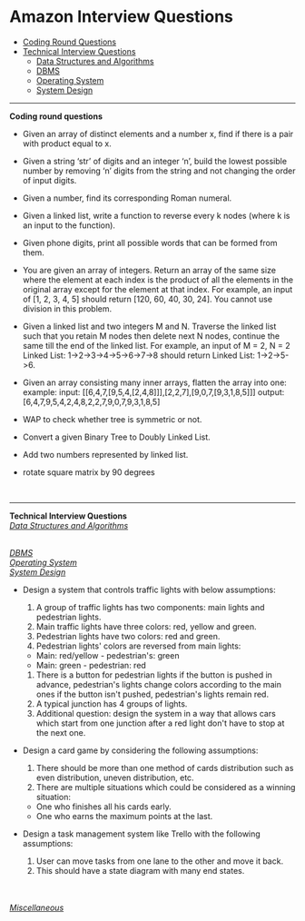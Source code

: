 
# Amazon Interview Questions
* [Coding Round Questions](#coding)
* [Technical Interview Questions](#tech)
   * [Data Structures and Algorithms](#dsalg)
   * [DBMS](#dbms)
   * [Operating System](#os)
   * [System Design](#design)
____
<b name="coding">Coding round questions</b><br/>
- Given an array of distinct elements and a number x, find if there is a pair with product equal to x.
- Given a string ‘str’ of digits and an integer ‘n’, build the lowest possible number by removing ‘n’ digits from the string and not changing the order of input digits.
- Given a number, find its corresponding Roman numeral.
- Given a linked list, write a function to reverse every k nodes (where k is an input to the function).
- Given phone digits, print all possible words that can be formed from them.
- You are given an array of integers. Return an array of the same size where the element at each index is the product of all the elements in the original array except for the element at that index.
For example, an input of [1, 2, 3, 4, 5] should return [120, 60, 40, 30, 24].
You cannot use division in this problem.
- Given a linked list and two integers M and N.
  Traverse the linked list such that you retain M nodes then delete next N nodes, continue the same till the end of the linked list.
For example, an input of M = 2, N = 2 Linked List: 1->2->3->4->5->6->7->8 should return Linked List: 1->2->5->6.

- Given an array consisting many inner arrays, flatten the array into one:
  example: input: [[6,4,7,[9,5,4,[2,4,8]]],[2,2,7],[9,0,7,[9,3,1,8,5]]]
           output: [6,4,7,9,5,4,2,4,8,2,2,7,9,0,7,9,3,1,8,5]
- WAP to check whether tree is symmetric or not.

- Convert a given Binary Tree to Doubly Linked List.

- Add two numbers represented by linked list.

-  rotate square matrix by 90 degrees
</br>

----
<b name="tech">Technical Interview Questions</b>
<br/>
<i><u name="dsalg">Data Structures and Algorithms</u></i>

<br/>
<i><u name="dbms">DBMS</u></i>

<br/>
<i><u name="os">Operating System</u></i>

<br/>
<i><u name="design">System Design</u></i>

 - Design a system that controls traffic lights with below assumptions:

   1. A group of traffic lights has two components: main lights and pedestrian lights.
   1. Main traffic lights have three colors: red, yellow and green.
   1. Pedestrian lights have two colors: red and green.
   1. Pedestrian lights' colors are reversed from main lights:
     - Main: red/yellow - pedestrian's: green
     - Main: green - pedestrian: red
   1. There is a button for pedestrian lights if the button is pushed in advance, pedestrian's lights change colors according to the main ones if the button isn't pushed, pedestrian's lights remain red.
   1. A typical junction has 4 groups of lights.
   1. Additional question: design the system in a way that allows cars which start from one junction after a red light don't have to stop at the next one.

  - Design a card game by considering the following assumptions:

    1. There should be more than one method of cards distribution such as even distribution, uneven distribution, etc.
    1. There are multiple situations which could be considered as a winning situation:
      - One who finishes all his cards early.
      - One who earns the maximum points at the last.

  - Design a task management system like Trello with the following assumptions:
    1. User can move tasks from one lane to the other and move it back.
    2. This should have a state diagram with many end states.
<br/>
<br/>
<i><u name="misc">Miscellaneous</u></i>

